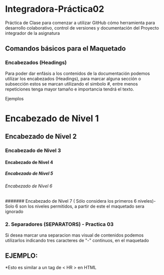 # Integradora-Práctica02
Práctica de Clase para comenzar a utilizar GitHub cómo herramienta para desarrollo colaborativo, control de versiones y documentación del Proyecto integrador de la asignatura

## Comandos básicos para el Maquetado

### Encabezados (Headings)
Para poder dar enfásis a los contenidos de la documentación podemos utilizar los encabezados (Headings), para marcar alguna sección o subsección estos se marcan utilizando el simbolo #, entre menos  repeticiones tenga  mayor tamaño e importancia tendrá el texto.

Ejemplos

# Encabezado de Nivel 1
## Encabezado de Nivel 2
### Encabezado de Nivel 3
#### Encabezado de Nivel 4 
##### Encabezado de Nivel 5 
###### Encabezado de Nivel 6
####### Encabezado de Nivel 7 ( Sólo considera los primeros 6 niveles)- Solo 6 son los niveles permitidos, a partir
de este el maquetado sera ignorado

### 2. Separadores (SEPARATORS)    - Practica 03
Si desea marcar una separacion mas visual de contenidos podemos utilizarlos
indicando tres caracteres de "-" continuos, en el maquetado

EJEMPLO:
---
*Esto es similar a un tag de < HR > en HTML
